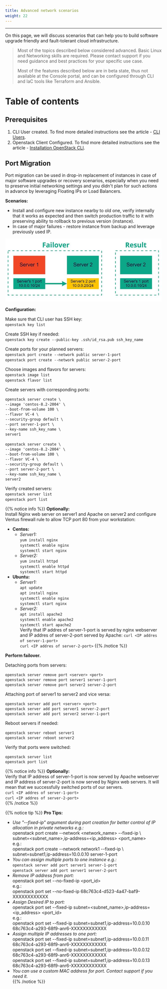 ```yaml
---
title: Advanced network scenarios
weight: 22
---
```

___
On this page, we will discuss scenarios that can help you to build software upgrade friendly and fault-tolerant cloud infrastructure.

>Most of the topics described below considered advanced. Basic Linux and Networking skills are required. Please contact support if you need guidance and best practices for your specific use case.  
> 
>Most of the features described below are in beta state, thus not available at the Console portal, and can be configured through CLI and IaC tools like Terraform and Ansible.

# Table of contents


## Prerequisites
1. CLI User created. To find more detailed instructions see the article - [CLI Users]().
2. Openstack Client Configured. To find more detailed instructions see the article - [Installation OpenStack CLI]().

## Port Migration
Port migration can be used in drop-in replacement of instances in case of major software upgrades or recovery scenarios, especially when you need to preserve initial networking settings and you didn't plan for such actions in advance by leveraging Floating IPs or Load Balancers. 

**Scenarios:**
* Install and configure new instance nearby to old one, verify internally that it works as expected and then switch production traffic to it with preserving ability to rollback to previous version (instance).
* In case of major failures - restore instance from backup and leverage previously used IP.

![](../assets/images/adv/12.png?classes=border,shadow) 

**Configuration:**

Make sure that CLI user has SSH key:   
`openstack key list`  

Create SSH key if needed:  
`openstack key create --public-key .ssh/id_rsa.pub ssh_key_name`  

Create ports for your planned servers:  
`openstack port create --network public server-1-port`   
`openstack port create --network public server-2-port`   

Choose images and flavors for servers:    
`openstack image list`  
`openstack flavor list`  

Create servers with corresponding ports:  
```
openstack server create \
--image 'centos-8.2-2004' \
--boot-from-volume 100 \
--flavor VC-4 \
--security-group default \
--port server-1-port \
--key-name ssh_key_name \
server1

openstack server create \
--image 'centos-8.2-2004' \
--boot-from-volume 100 \
--flavor VC-4 \
--security-group default \
--port server-2-port \
--key-name ssh_key_name \
server2
```

Verify created servers:  
`openstack server list`  
`openstack port list`  

{{% notice info %}}
**Optionally:**    
Install Nginx web server on server1 and Apache on server2 and configure Ventus firewall rule to allow TCP port 80 from your workstation:  
* **Centos:**     
    * *Server1:*      
        `yum install nginx`  
        `systemctl enable nginx`  
        `systemctl start nginx`  
    * *Server2:*   
        `yum install httpd`  
        `systemctl enable httpd`  
        `systemctl start httpd`  
* **Ubuntu:**  
    * *Server1:*    
        `apt update`  
        `apt install nginx`  
        `systemctl enable nginx`  
        `systemctl start nginx`  
    * *Server2:*   
        `apt install apache2`  
        `systemctl enable apache2`  
        `systemctl start apache2`  
Verify that IP addres of server-1-port is served by nginx webserver and IP addres of server-2-port served by Apache: 
`curl <IP addres of server-1-port>`  
`curl <IP addres of server-2-port>`
{{% /notice %}}

**Perform failover.** 

Detaching ports from servers:
```
openstack server remove port <server> <port>
openstack server remove port server1 server-1-port
openstack server remove port server2 server-2-port
```

Attaching port of server1 to server2 and vice versa:
```
openstack server add port <server> <port>
openstack server add port server1 server-2-port
openstack server add port server2 server-1-port
```

Reboot servers if needed:
```
openstack server reboot server1
openstack server reboot server2
```

Verify that ports were switched:
```
openstack server list
openstack port list
```
{{% notice info %}}
**Optionally:**  
Verify that IP address of server-1-port is now served by Apache webserver and IP address of server-2-port is now served by Nginx web servers. It will mean that we successfully switched ports of our servers.   
`curl <IP addres of server-1-port>`   
`curl <IP addres of server-2-port>`    
{{% /notice %}}

{{% notice tip %}}
**Pro Tips:**
* *Use "--fixed-ip" argument during port creation for better control of IP allocation in private networks e.g.:*  
openstack port create --network <network_name> --fixed-ip \  
subnet=<subnet_name>,ip-address=<ip_address> <port_name>  
e.g.:  
openstack port create --network network1 --fixed-ip \  
subnet=subnet1,ip-address=10.0.0.10 server-1-port    
* *You can assign multiple ports to one instance e.g.:*    
`openstack server add port server1 server-1-port`    
`openstack server add port server1 server-2-port`    
* *Remove IP address from port:*    
openstack port set --no-fixed-ip <port_id>  
e.g.:  
openstack port set --no-fixed-ip 68c763c4-d523-4a47-baf9-XXXXXXXXXXXX  
* *Assign Desired IP to port:*  
openstack port set --fixed-ip subnet=<subnet_name>,ip-address=<ip_address> <port_id>  
e.g.:  
openstack port set --fixed-ip subnet=subnet1,ip-address=10.0.0.10 68c763c4-a293-68f9-anr6-XXXXXXXXXXXX   
* *Assign multiple IP addresses to one port:*  
openstack port set --fixed-ip subnet=subnet1,ip-address=10.0.0.11 68c763c4-a293-68f9-anr6-XXXXXXXXXXXX  
openstack port set --fixed-ip subnet=subnet1,ip-address=10.0.0.12 68c763c4-a293-68f9-anr6-XXXXXXXXXXXX  
openstack port set --fixed-ip subnet=subnet1,ip-address=10.0.0.13 68c763c4-a293-68f9-anr6-XXXXXXXXXXXX  
* *You can use a custom MAC address for port. Contact support if you need it.*  
{{% /notice %}}





